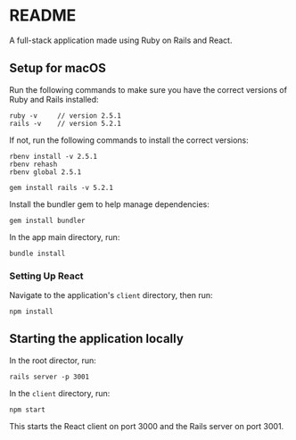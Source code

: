 # README

A full-stack application made using Ruby on Rails and React.

## Setup for macOS
Run the following commands to make sure you have the correct versions of Ruby and Rails installed:
```
ruby -v     // version 2.5.1
rails -v    // version 5.2.1
```

If not, run the following commands to install the correct versions:
```
rbenv install -v 2.5.1
rbenv rehash
rbenv global 2.5.1

gem install rails -v 5.2.1
```

Install the bundler gem to help manage dependencies:
```
gem install bundler
```

In the app main directory, run:
```
bundle install
```

### Setting Up React
Navigate to the application's `client` directory, then run: 
```
npm install
```


## Starting the application locally
In the root director, run:
```
rails server -p 3001
```
In the `client` directory, run:
```
npm start
```

This starts the React client on port 3000 and the Rails server on port 3001.
